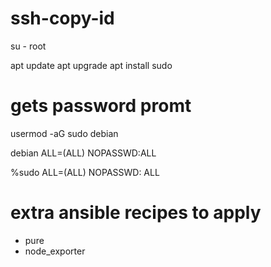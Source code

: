 # ssh-copy-id 

su - root

apt update
apt upgrade
apt install sudo

# gets password promt
usermod -aG sudo debian 

debian  ALL=(ALL) NOPASSWD:ALL

%sudo  ALL=(ALL) NOPASSWD: ALL

# extra ansible recipes to apply
- pure
- node_exporter